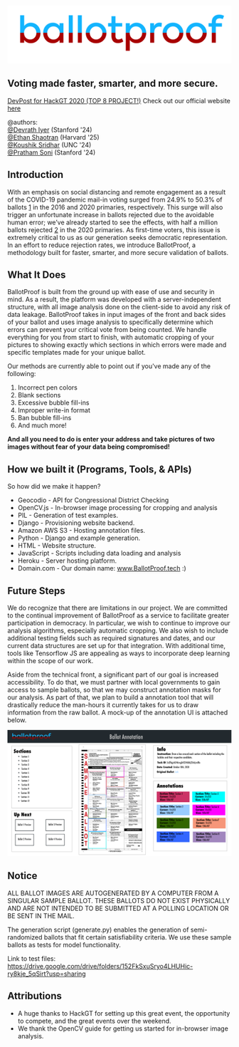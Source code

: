 ![logo](logoHiRes.png)
## Voting made faster, smarter, and more secure.
[DevPost for HackGT 2020 (TOP 8 PROJECT!)](https://devpost.com/software/ballotproof-vision)
Check out our official website [here](www.BallotProof.tech)

\@authors:\
[\@Devrath Iyer](https://github.com/DevrathIyer) (Stanford '24)\
[\@Ethan Shaotran](https://github.com/Shaotran) (Harvard '25)\
[\@Koushik Sridhar](https://github.com/koushiksridhar) (UNC '24)\
[\@Pratham Soni](https://github.com/PrathamSoni) (Stanford '24)

## Introduction
With an emphasis on social distancing and remote engagement as a result of the COVID-19 pandemic mail-in voting surged from 24.9% to 50.3% of ballots [1] in the 2016 and 2020 primaries, respectively. This surge will also trigger an unfortunate increase in ballots rejected due to the avoidable human error; we’ve already started to see the effects, with half a million ballots rejected [2] in the 2020 primaries. As first-time voters, this issue is extremely critical to us as our generation seeks democratic representation. In an effort to reduce rejection rates, we introduce BallotProof, a methodology built for faster, smarter, and more secure validation of ballots.

## What It Does
BallotProof is built from the ground up with ease of use and security in mind. As a result, the platform was developed with a server-independent structure, with all image analysis done on the client-side to avoid any risk of data leakage. BallotProof takes in input images of the front and back sides of your ballot and uses image analysis to specifically determine which errors can prevent your critical vote from being counted. We handle everything for you from start to finish, with automatic cropping of your pictures to showing exactly which sections in which errors were made and specific templates made for your unique ballot.

Our methods are currently able to point out if you've made any of the following:
1.	Incorrect pen colors
2.	Blank sections
3.	Excessive bubble fill-ins
4.	Improper write-in format
5.	Ban bubble fill-ins
6.	And much more!

**And all you need to do is enter your address and take pictures of two images without fear of your data being compromised!**

## How we built it (Programs, Tools, & APIs)
So how did we make it happen?
- Geocodio - API for Congressional District Checking
- OpenCV.js - In-browser image processing for cropping and analysis
- PIL - Generation of test examples.
- Django - Provisioning website backend.
- Amazon AWS S3 - Hosting annotation files.
- Python - Django and example generation.
- HTML - Website structure.
- JavaScript - Scripts including data loading and analysis
- Heroku - Server hosting platform.
- Domain.com - Our domain name: www.BallotProof.tech :)

## Future Steps
We do recognize that there are limitations in our project. We are committed to the continual improvement of BallotProof as a service to facilitate greater participation in democracy. In particular, we wish to continue to improve our analysis algorithms, especially automatic cropping. We also wish to include additional testing fields such as required signatures and dates, and our current data structures are set up for that integration. With additional time, tools like Tensorflow JS are appealing as ways to incorporate deep learning within the scope of our work.

Aside from the technical front, a significant part of our goal is increased accessibility. To do that, we must partner with local governments to gain access to sample ballots, so that we may construct annotation masks for our analysis. As part of that, we plan to build a annotation tool that will drastically reduce the man-hours it currently takes for us to draw information from the raw ballot. A mock-up of the annotation UI is attached below.

![annotation UI](annotationUI.png)

## Notice
ALL BALLOT IMAGES ARE AUTOGENERATED BY A COMPUTER FROM A SINGULAR SAMPLE BALLOT.
THESE BALLOTS DO NOT EXIST PHYSICALLY AND ARE NOT INTENDED TO BE SUBMITTED AT A
POLLING LOCATION OR BE SENT IN THE MAIL.

The generation script (generate.py) enables the generation of semi-randomized
ballots that fit certain satisfiability criteria. We use these sample ballots
as tests for model functionality.

Link to test files: https://drive.google.com/drive/folders/152FkSxuSryo4LHUHic-ry8kje_5qSirt?usp=sharing

## Attributions
- A huge thanks to HackGT for setting up this great event, the opportunity to
compete, and the great events over the weekend.
- We thank the OpenCV guide for getting us started for in-browser image analysis.

[1]: https://www.pewresearch.org/fact-tank/2020/10/13/mail-in-voting-became-much-more-common-in-2020-primaries-as-covid-19-spread/?fbclid=IwAR3atHgIz8Fi1KZCuDHHr9I_XsJjnS5uiLbjRVeeY7h2-Vp9_q8expubtCw
[2]: https://www.washingtonpost.com/politics/rejected-mail-ballots/2020/08/23/397fbe92-db3d-11ea-809e-b8be57ba616e_story.html?fbclid=IwAR2UdN9JlgRR4iQWR6_vXgmU69rCreKc_dUq_8kbpow3coJHwY4elV3UgSc
